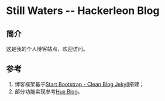 # Still Waters -- Hackerleon Blog

## 简介

这是我的个人博客站点，欢迎访问。

## 参考

1. 博客框架基于[Start Bootstrap - Clean Blog Jekyll](https://startbootstrap.com/themes/clean-blog-jekyll/)搭建；
2. 部分功能实现参考[Hux Blog](https://github.com/Huxpro/huxpro.github.io)。
